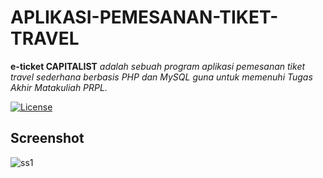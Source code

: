 # APLIKASI-PEMESANAN-TIKET-TRAVEL
**e-ticket CAPITALIST** _adalah sebuah program aplikasi pemesanan tiket travel sederhana berbasis PHP dan MySQL guna untuk memenuhi Tugas Akhir Matakuliah PRPL._

[![License](http://img.shields.io/:license-mit-blue.svg)](http://doge.mit-license.org)

## Screenshot
![ss1](https://user-images.githubusercontent.com/58907747/80795961-30ff9e00-8bc8-11ea-8713-edea8eb46b64.png)
